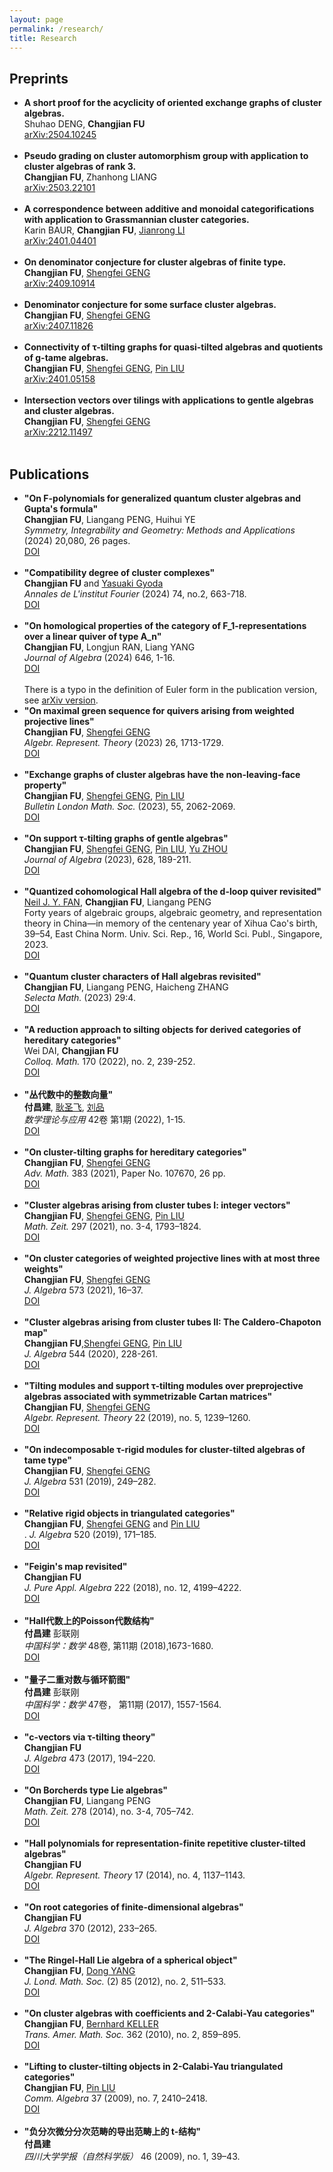 ```yaml
---
layout: page
permalink: /research/
title: Research
---
```



<h2>Preprints</h2>
<ul>
     <li>
        <b>A short proof for the acyclicity of oriented exchange graphs of cluster algebras.</b><br>
       Shuhao DENG, <strong>Changjian FU</strong><br>
        <a href="https://arxiv.org/abs/arXiv:2504.10245"><div class="color-button"> arXiv:2504.10245</div></a><br>
    </li>
     <li>
        <b>Pseudo grading on cluster automorphism group with application to cluster algebras of rank 3.</b><br>
      <strong>Changjian FU</strong>, Zhanhong LIANG<br>
        <a href="https://arxiv.org/abs/arXiv:2503.22101"><div class="color-button">arXiv:2503.22101</div></a><br>
    </li>
    <li>
        <b>A correspondence between additive and monoidal categorifications with application to Grassmannian cluster categories.</b><br>
        Karin BAUR, <strong>Changjian FU</strong>, <a href="https://sites.google.com/view/jianrong-li/home">Jianrong LI</a><br>
        <a href="https://arxiv.org/abs/arXiv:2410.04401"><div class="color-button">arXiv:2401.04401</div></a><br>
    </li>
    <li>
        <b>On denominator conjecture for cluster algebras of finite type.</b><br>
        <strong>Changjian FU</strong>, <a href="https://math.scu.edu.cn/info/1252/2475.htm">Shengfei GENG</a><br>
        <a href="https://arxiv.org/abs/2409.10914"><div class="color-button">arXiv:2409.10914</div></a><br>
    </li>
    <li>
        <b>Denominator conjecture for some surface cluster algebras.</b><br>
        <strong>Changjian FU</strong>, <a href="https://math.scu.edu.cn/info/1252/2475.htm">Shengfei GENG</a><br>
        <a href="https://arxiv.org/abs/2407.11826"><div class="color-button">arXiv:2407.11826</div></a><br>
    </li>
    <li>
        <b>Connectivity of τ-tilting graphs for quasi-tilted algebras and quotients of g-tame algebras.</b><br>
        <strong>Changjian FU</strong>, <a href="https://math.scu.edu.cn/info/1252/2475.htm">Shengfei GENG</a>, <a href="https://faculty.swjtu.edu.cn/LiuPin/zh_CN/index/87705/list/index.htm">Pin LIU</a><br>
        <a href="https://arxiv.org/abs/2401.05158"><div class="color-button">arXiv:2401.05158</div></a><br>
    </li>
    <li>
        <b>Intersection vectors over tilings with applications to gentle algebras and cluster algebras.</b><br>
        <strong>Changjian FU</strong>, <a href="https://math.scu.edu.cn/info/1252/2475.htm">Shengfei GENG</a><br>
        <a href="https://arxiv.org/abs/2212.11497"><div class="color-button">arXiv:2212.11497</div></a><br>
    </li>
</ul>




<h2>Publications</h2>
<ul>
    <li>
        <b>"On F-polynomials for generalized quantum cluster algebras and Gupta's formula"</b><br>
        <strong>Changjian FU</strong>, Liangang PENG, Huihui YE<br>
        <i>Symmetry, Integrability and Geometry: Methods and Applications</i> (2024) 20,080, 26 pages.
        <a href="https://doi.org/10.3842/SIGMA.2024.080"><div class="color-button">DOI</div></a><br>
    </li>
    <li>
        <b>"Compatibility degree of cluster complexes"</b><br>
        <strong>Changjian FU</strong> and <a href="https://yasuaki-gyoda.github.io/en/">Yasuaki Gyoda</a><br>
        <i>Annales de L'institut Fourier</i> (2024) 74, no.2, 663-718.
        <a href="https://aif.centre-mersenne.org/articles/10.5802/aif.3596/"><div class="color-button">DOI</div></a><br>
    </li>
    <li>
        <b>"On homological properties of the category of F_1-representations over a linear quiver of type A_n"</b><br>
        <strong>Changjian FU</strong>, Longjun RAN, Liang YANG<br>
        <i>Journal of Algebra</i> (2024) 646, 1-16.
        <a href="https://doi.org/10.1016/j.jalgebra.2024.01.034"><div class="color-button">DOI</div></a><br>
        There is a typo in the definition of Euler form in the publication version, see <a href="https://arxiv.org/abs/arXiv:2309.06136 ">arXiv version</a>.<br>
    </li>
    <li>
        <b>"On maximal green sequence for quivers arising from weighted projective lines"</b><br>
        <strong>Changjian FU</strong>, <a href="https://math.scu.edu.cn/info/1252/2475.htm">Shengfei GENG</a><br>
        <i>Algebr. Represent. Theory</i> (2023) 26, 1713-1729.
        <a href="https://doi.org/10.1007/s10468-022-10152-3"><div class="color-button">DOI</div></a><br>
    </li>
    <li>
        <b>"Exchange graphs of cluster algebras have the non-leaving-face property"</b><br>
        <strong>Changjian FU</strong>, <a href="https://math.scu.edu.cn/info/1252/2475.htm">Shengfei GENG</a>, <a href="https://faculty.swjtu.edu.cn/LiuPin/zh_CN/index/87705/list/index.htm">Pin LIU</a><br>
        <i>Bulletin London Math. Soc.</i> (2023), 55, 2062-2069.
        <a href="https://doi.org/10.1112/blms.12836"><div class="color-button">DOI</div></a><br>
    </li>
    <li>
        <b>"On support τ-tilting graphs of gentle algebras"</b><br>
        <strong>Changjian FU</strong>, <a href="https://math.scu.edu.cn/info/1252/2475.htm">Shengfei GENG</a>, <a href="https://faculty.swjtu.edu.cn/LiuPin/zh_CN/index/87705/list/index.htm">Pin LIU</a>, <a href="https://sites.google.com/view/yuzhoumath/">Yu ZHOU</a><br>
        <i>Journal of Algebra</i> (2023), 628, 189-211.
        <a href="https://doi.org/10.1016/j.jalgebra.2023.03.013"><div class="color-button">DOI</div></a><br>
    </li>
    <li>
        <b>"Quantized cohomological Hall algebra of the d-loop quiver revisited"</b><br>
        <a href="https://math.scu.edu.cn/info/1013/4291.htm">Neil J. Y. FAN</a>, <strong>Changjian FU</strong>, Liangang PENG<br>
        Forty years of algebraic groups, algebraic geometry, and representation theory in China—in memory of the centenary year of Xihua Cao's birth, 39–54, East China Norm. Univ. Sci. Rep., 16, World Sci. Publ., Singapore, 2023.
        <a href="https://doi.org/10.1142/13059"><div class="color-button">DOI</div></a><br>
    </li>
    <li>
        <b>"Quantum cluster characters of Hall algebras revisited"</b><br>
        <strong>Changjian FU</strong>, Liangang PENG, Haicheng ZHANG<br>
        <i>Selecta Math.</i> (2023) 29:4.
        <a href="https://doi.org/10.1007/s00029-022-00811-0"><div class="color-button">DOI</div></a><br>
    </li>
    <li>
        <b>"A reduction approach to silting objects for derived categories of hereditary categories"</b><br>
        Wei DAI, <strong>Changjian FU</strong><br>
        <i>Colloq. Math.</i> 170 (2022), no. 2, 239-252.
        <a href="https://doi.org/10.4064/cm8480-11-2021"><div class="color-button">DOI</div></a><br>
    </li>
    <li>
        <b>"丛代数中的整数向量"</b><br>
        <strong>付昌建</strong>, <a href="https://math.scu.edu.cn/info/1252/2475.htm">耿圣飞</a>, <a href="https://faculty.swjtu.edu.cn/LiuPin/zh_CN/index/87705/list/index.htm">刘品</a><br>
        <i>数学理论与应用</i> 42卷 第1期 (2022), 1-15.
        <a href="http://mta.csu.edu.cn/CN/Y2022/V42/I1/1"><div class="color-button">DOI</div></a><br>
    </li>
    <li>
        <b>"On cluster-tilting graphs for hereditary categories"</b><br>
        <strong>Changjian FU</strong>, <a href="https://math.scu.edu.cn/info/1252/2475.htm">Shengfei GENG</a><br>
        <i>Adv. Math.</i> 383 (2021), Paper No. 107670, 26 pp.
        <a href="https://doi.org/10.1016/j.aim.2021.107670"><div class="color-button">DOI</div></a><br>
    </li>
    <li>
        <b>"Cluster algebras arising from cluster tubes I: integer vectors"</b><br>
        <strong>Changjian FU</strong>, <a href="https://math.scu.edu.cn/info/1252/2475.htm">Shengfei GENG</a>, <a href="https://faculty.swjtu.edu.cn/LiuPin/zh_CN/index/87705/list/index.htm">Pin LIU</a><br>
        <i>Math. Zeit.</i> 297 (2021), no. 3-4, 1793–1824.
        <a href="https://doi.org/10.1007/s00209-020-02580-y"><div class="color-button">DOI</div></a><br>
    </li>
    <li>
        <b>"On cluster categories of weighted projective lines with at most three weights"</b><br>
        <strong>Changjian FU</strong>, <a href="https://math.scu.edu.cn/info/1252/2475.htm">Shengfei GENG</a><br>
        <i>J. Algebra</i> 573 (2021), 16–37.
        <a href="https://doi.org/10.1016/j.jalgebra.2020.12.027"><div class="color-button">DOI</div></a><br>
    </li>
    <li>
        <b>"Cluster algebras arising from cluster tubes II: The Caldero-Chapoton map"</b><br>
        <strong>Changjian FU</strong>,<a href="https://math.scu.edu.cn/info/1252/2475.htm">Shengfei GENG</a>, <a href="https://faculty.swjtu.edu.cn/LiuPin/zh_CN/index/87705/list/index.htm">Pin LIU</a><br>
        <i>J. Algebra</i> 544 (2020), 228-261.
        <a href="https://doi.org/10.1016/j.jalgebra.2019.10.025"><div class="color-button">DOI</div></a><br>
    </li>
      <li>
          <b>"Tilting modules and support τ-tilting modules over preprojective algebras associated with symmetrizable Cartan matrices"</b><br>
          <strong>Changjian FU</strong>, <a href="https://math.scu.edu.cn/info/1252/2475.htm">Shengfei GENG</a><br>
        <i>Algebr. Represent. Theory</i>  22 (2019), no. 5, 1239–1260.
       <a href="https://doi.org/10.1007/s10468-018-9819-z"><div class="color-button">DOI</div></a><br>    
       </li>
        <li>
            <b>"On indecomposable τ-rigid modules for cluster-tilted algebras of tame type"</b><br>
            <strong>Changjian FU</strong>, <a href="https://math.scu.edu.cn/info/1252/2475.htm">Shengfei GENG</a><br> 
            <i>J. Algebra </i>  531 (2019), 249–282.
            <a href="https://doi.org/10.1016/j.jalgebra.2019.04.024"><div class="color-button">DOI</div></a><br>   
       </li>
        <li>
            <b>"Relative rigid objects in triangulated categories"</b><br>
            <strong>Changjian FU</strong>, <a href="https://math.scu.edu.cn/info/1252/2475.htm">Shengfei GENG</a> and <a href="https://faculty.swjtu.edu.cn/LiuPin/zh_CN/index/87705/list/index.htm">Pin LIU</a><br>. 
            <i>J. Algebra </i>   520 (2019), 171–185. 
        <a href="https://doi.org/10.1016/j.jalgebra.2018.11.016"><div class="color-button">DOI</div></a><br >  
       </li>
       <li>
           <b>"Feigin's map revisited"</b><br>
           <strong>Changjian FU</strong><br> 
            <i>J. Pure Appl. Algebra  </i>   222 (2018), no. 12, 4199–4222. 
            <a href="https://doi.org/10.1016/j.jpaa.2018.02.028"><div class="color-button">DOI</div></a><br />  
       </li>
       <li>
           <b>"Hall代数上的Poisson代数结构"</b><br>
           <strong>付昌建</strong> 彭联刚<br> 
           <i>中国科学：数学 </i>  48卷, 第11期 (2018),1673-1680.
            <a href="https://doi.org/10.1360/N012017-00268"><div class="color-button">DOI</div></a><br>
       </li>
        <li>
            <b>"量子二重对数与循环箭图"</b><br>
            <strong>付昌建</strong> 彭联刚<br>
            <i>中国科学：数学 </i>   47卷， 第11期 (2017), 1557-1564.
            <a href="https://doi.org/10.1360/N012016-00248 "><div class="color-button">DOI</div> </a><br>
       </li>
       <li>
           <b>"c-vectors via τ-tilting theory"</b><br>
           <strong>Changjian FU</strong><br>
           <i>J. Algebra </i>   473 (2017), 194–220.
            <a href="https://doi.org/10.1016/j.jalgebra.2016.10.031"><div class="color-button">DOI</div></a><br>
       </li>
       <li>
           <b>"On Borcherds type Lie algebras"</b><br>
           <strong>Changjian FU</strong>, Liangang PENG <br>
           <i>Math. Zeit.</i>    278 (2014), no. 3-4, 705–742. 
           <a href="https://doi.org/10.1007/s00209-014-1331-5"><div class="color-button">DOI</div></a><br>
       </li>
       <li>
           <b>"Hall polynomials for representation-finite repetitive cluster-tilted algebras"</b><br>
           <strong>Changjian FU</strong><br>
           <i>Algebr. Represent. Theory</i> 17 (2014), no. 4, 1137–1143. 
           <a href="https://doi.org/10.1007/s10468-013-9437-8"><div class="color-button">DOI</div></a><br>
       </li>
        <li>
           <b>"On root categories of finite-dimensional algebras"</b><br>
           <strong>Changjian FU</strong> <br>
           <i>J. Algebra</i> 370 (2012), 233–265.  
           <a href="https://doi.org/10.1016/j.jalgebra.2012.07.037"><div class="color-button">DOI</div></a><br>
       </li>
        <li>
           <b>"The Ringel-Hall Lie algebra of a spherical object"</b><br>
           <strong>Changjian FU</strong>, <a href="http://maths.nju.edu.cn/~dyang/">Dong YANG</a><br>
           <i> J. Lond. Math. Soc.</i>  (2) 85 (2012), no. 2, 511–533.
           <a href="https://doi.org/10.1112/jlms/jdr064"><div class="color-button">DOI</div></a><br>
       </li>
        <li>
           <b>"On cluster algebras with coefficients and 2-Calabi-Yau categories"</b><br>
           <strong>Changjian FU</strong>, <a href="https://webusers.imj-prg.fr/~bernhard.keller/indexe.html"> Bernhard KELLER</a><br>
           <i>Trans. Amer. Math. Soc.</i>  362 (2010), no. 2, 859–895.
           <a href="https://doi.org/10.1090/S0002-9947-09-04979-4"><div class="color-button">DOI</div></a><br>
       </li>
         <li>
           <b>"Lifting to cluster-tilting objects in 2-Calabi-Yau triangulated categories"</b><br>
           <strong>Changjian FU</strong>, <a href="https://faculty.swjtu.edu.cn/LiuPin/zh_CN/index/87705/list/index.htm">Pin LIU</a><br>
           <i>Comm. Algebra </i>  37 (2009), no. 7, 2410–2418.
           <a href="https://doi.org/10.1080/00927870802263265"><div class="color-button">DOI</div></a><br>
       </li>
       <li>
           <b>"负分次微分分次范畴的导出范畴上的 t-结构"</b><br>
           <strong>付昌建</strong><br>
           <i>四川大学学报（自然科学版） </i>  46 (2009), no. 1, 39–43.<br>
       </li>
</ul>
    


